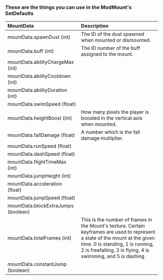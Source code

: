### These are the things you can use in the ModMount's SetDefaults

| MountData | Description                                                                                                                                                                                                                                                                                                                                                                                                                                                                                                                              |
| :--  | :--                                                                                                                                                                                                                                                                                                                                                                                                                                                                                                                                |
| mountData.spawnDust (int) | The ID of the dust spawned when mounted or dismounted.|
| mountData.buff (int) | The ID number of the buff assigned to the mount.|
| mountData.abilityChargeMax (int) | |
| mountData.abilityCooldown (int) | |
| mountData.abilityDuration (int) | |
| mountData.swimSpeed (float) | | This parameter is used in vanilla for the turtle mount, the drill mount, and the cute fishron mount. It represents the horizontal velocity, how many pixels on the x axis it can move per frame. |
| mountData.heightBoost (int) | How many pixels the player is boosted in the vertical axis when mounted. |
| mountData.fallDamage (float) | A number which is the fall damage multiplier. |
| mountData.runSpeed (float) | |
| mountData.dashSpeed (float) | |
| mountData.flightTimeMax (int) | |
| mountData.jumpHeight (int) | | 
| mountData.acceleration (float) | | The rate at which the mount falls faster down the y axis due to gravity when in the air. To find the speed in pixels per frame that you will be falling while mounted at any given time will be your existing Y velocity - ( Acceleration + Gravity + 0.001 ) - Gravity will be a value between 0.25 and 1 depending on your X position in relation to the world's sufrace position divided by 6. |
| mountData.jumpSpeed (float) | |, 
| mountData.blockExtraJumps (boolean) | |
| mountData.totalFrames (int) | This is the number of frames in the Mount's texture. Certain keyframes are used to represent a state of the mount at the given time. 0 is standing, 1 is running, 2 is freefalling, 3 is flying, 4 is swimming, and 5 is dashing|
| mountData.constantJump (boolean) | |
